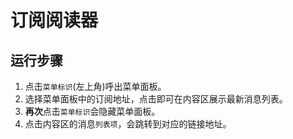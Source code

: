 # 订阅阅读器

## 运行步骤
1. 点击`菜单标识`(左上角)呼出菜单面板。
2. 选择菜单面板中的订阅地址，点击即可在内容区展示最新消息列表。
3. **再次**点击`菜单标识`会隐藏菜单面板。
4. 点击内容区的消息`列表项`，会跳转到对应的链接地址。